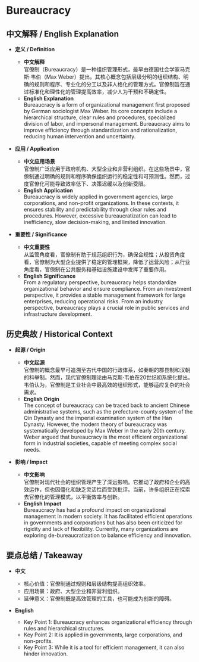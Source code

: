 # Bureaucracy

## 中文解释 / English Explanation

* **定义 / Definition**  
  - **中文解释**  
    官僚制（Bureaucracy）是一种组织管理形式，最早由德国社会学家马克斯·韦伯（Max Weber）提出。其核心概念包括层级分明的组织结构、明确的规则和程序、专业化的分工以及非人格化的管理方式。官僚制旨在通过标准化和理性化的管理提高效率，减少人为干预和不确定性。  
  - **English Explanation**  
    Bureaucracy is a form of organizational management first proposed by German sociologist Max Weber. Its core concepts include a hierarchical structure, clear rules and procedures, specialized division of labor, and impersonal management. Bureaucracy aims to improve efficiency through standardization and rationalization, reducing human intervention and uncertainty.

* **应用 / Application**  
  - **中文应用场景**  
    官僚制广泛应用于政府机构、大型企业和非营利组织。在这些场景中，官僚制通过明确的规则和程序确保组织运行的稳定性和可预测性。然而，过度官僚化可能导致效率低下、决策迟缓以及创新受限。  
  - **English Application**  
    Bureaucracy is widely applied in government agencies, large corporations, and non-profit organizations. In these contexts, it ensures stability and predictability through clear rules and procedures. However, excessive bureaucratization can lead to inefficiency, slow decision-making, and limited innovation.

* **重要性 / Significance**  
  - **中文重要性**  
    从监管角度看，官僚制有助于规范组织行为，确保合规性；从投资角度看，官僚制为大型企业提供了稳定的管理框架，降低了运营风险；从行业角度看，官僚制在公共服务和基础设施建设中发挥了重要作用。  
  - **English Significance**  
    From a regulatory perspective, bureaucracy helps standardize organizational behavior and ensure compliance. From an investment perspective, it provides a stable management framework for large enterprises, reducing operational risks. From an industry perspective, bureaucracy plays a crucial role in public services and infrastructure development.

## 历史典故 / Historical Context

* **起源 / Origin**  
  - **中文起源**  
    官僚制的概念最早可追溯至古代中国的行政体系，如秦朝的郡县制和汉朝的科举制。然而，现代官僚制理论由马克斯·韦伯在20世纪初系统化提出。韦伯认为，官僚制是工业社会中最高效的组织形式，能够适应复杂的社会需求。  
  - **English Origin**  
    The concept of bureaucracy can be traced back to ancient Chinese administrative systems, such as the prefecture-county system of the Qin Dynasty and the imperial examination system of the Han Dynasty. However, the modern theory of bureaucracy was systematically developed by Max Weber in the early 20th century. Weber argued that bureaucracy is the most efficient organizational form in industrial societies, capable of meeting complex social needs.

* **影响 / Impact**  
  - **中文影响**  
    官僚制对现代社会的组织管理产生了深远影响。它推动了政府和企业的高效运作，但也因僵化和缺乏灵活性而受到批评。当前，许多组织正在探索去官僚化的管理模式，以平衡效率与创新。  
  - **English Impact**  
    Bureaucracy has had a profound impact on organizational management in modern society. It has facilitated efficient operations in governments and corporations but has also been criticized for rigidity and lack of flexibility. Currently, many organizations are exploring de-bureaucratization to balance efficiency and innovation.

## 要点总结 / Takeaway

* **中文**  
  - 核心价值：官僚制通过规则和层级结构提高组织效率。  
  - 应用场景：政府、大型企业和非营利组织。  
  - 延伸意义：官僚制既是高效管理的工具，也可能成为创新的障碍。  

* **English**  
  - Key Point 1: Bureaucracy enhances organizational efficiency through rules and hierarchical structures.  
  - Key Point 2: It is applied in governments, large corporations, and non-profits.  
  - Key Point 3: While it is a tool for efficient management, it can also hinder innovation.
